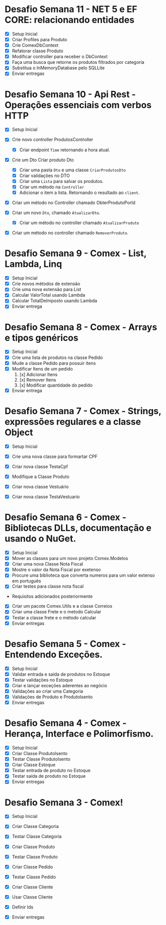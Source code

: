 # Desafio Semana 11 - NET 5 e EF CORE: relacionando entidades

- [x] Setup Inicial
- [x] Criar Profiles para Produto
- [x] Crie ComexDbContext
- [x] Refatorar classe Produto
- [x] Modificar controller para receber o DbContext
- [x] Faça uma busca que retorne os produtos filtrados por categoria
- [x] Substitua o InMemoryDatabase pelo SQLLite
- [x] Enviar entregas

# Desafio Semana 10 - Api Rest - Operações essenciais com verbos HTTP

- [x] Setup Inicial

- [x] Crie novo controller ProdutosController
    * [x] Criar endpoint `Time` retornando a hora atual.

- [x] Crie um Dto Criar produto Dto
    * [x] Criar uma pasta `Dto` e uma classe `CriarProdutosDto`
    * [x] Criar validações no DTO
    * [x] Criar uma `Lista` para salvar os produtos.
    * [x] Criar um método na `Controller`
    * [x] Adicionar o item a lista. Retornando o resultado ao `client`.

- [x] Criar um método no Controller chamado ObterProdutoPorId

- [x] Criar um novo `Dto`, chamado `AtualizarDto`.
    * [x] Criar um método no controller chamado `AtualizarProduto`
- [x] Criar um método no controller chamado `RemoverProduto`.

# Desafio Semana 9 - Comex - List, Lambda, Linq

- [x] Setup Inicial
- [x] Crie novos métodos de extensão
- [x] Crie uma nova extensão para List
- [x] Calcular ValorTotal usando Lambda
- [x] Calcular TotalDeImposto usando Lambda
- [x] Enviar entrega

# Desafio Semana 8 - Comex - Arrays e tipos genéricos

- [x] Setup Inicial
- [x] Crie uma lista de produtos na classe Pedido
- [x] Mude a classe Pedido para possuir itens
- [x] Modificar Itens de um pedido
    1. [x] Adicionar Itens
    2. [x] Remover Itens
    3. [x] Modificar quantidade do pedido
- [x] Enviar entrega

# Desafio Semana 7 - Comex - Strings, expressões regulares e a classe Object

- [x] Setup Inicial
- [x] Crie uma nova classe para formartar CPF
- [x] Criar nova classe TestaCpf
- [x] Modifique a Classe Produto
- [x] Criar nova classe Vestuário
- [x] Criar nova classe TestaVestuario


# Desafio Semana 6 - Comex - Bibliotecas DLLs, documentação e usando o NuGet.

- [x] Setup Inicial
- [x] Mover as classes para um novo projeto Comex.Modelos
- [x] Criar uma nova Classe Nota Fiscal
- [x] Mostre o valor da Nota Fiscal por exetenso
- [x] Procure uma biblioteca que converta numeros para um valor extenso em português
- [x] Criar testes para classe nota fiscal

- Requisitos adicionados posteriormente
- [x] Criar um pacote Comex.Utils e a classe Correios
- [x] Criar uma classe Frete e o metodo Calcular
- [x] Testar a classe frete e o método calcular
- [x] Enviar entregas

# Desafio Semana 5 - Comex - Entendendo Exceções.

- [x] Setup Inicial
- [x] Validar entrada e saída de produtos no Estoque
- [x] Testar validações no Estoque
- [x] Criar e lançar exceções aderentes ao negócio
- [x] Validações ao criar uma Categoria
- [x] Validações de Produto e ProdutoIsento
- [x] Enviar entregas

# Desafio Semana 4 - Comex - Herança, Interface e Polimorfismo.

- [x] Setup Inicial
- [x] Criar Classe ProdutoIsento
- [x] Testar Classe ProdutoIsento
- [x] Criar Classe Estoque
- [x] Testar entrada de produto no Estoque
- [x] Testar saída de produto no Estoque
- [x] Enviar entregas

# Desafio Semana 3 - Comex!

- [x] Setup Inicial
- [x] Criar Classe Categoria
- [x] Testar Classe Categoria
- [x] Criar Classe Produto
- [x] Testar Classe Produto
- [x] Criar Classe Pedido
- [x] Testar Classe Pedido
- [x] Criar Classe Cliente
- [x] Usar Classe Cliente
- [x] Definir Ids
- [x] Enviar entregas


